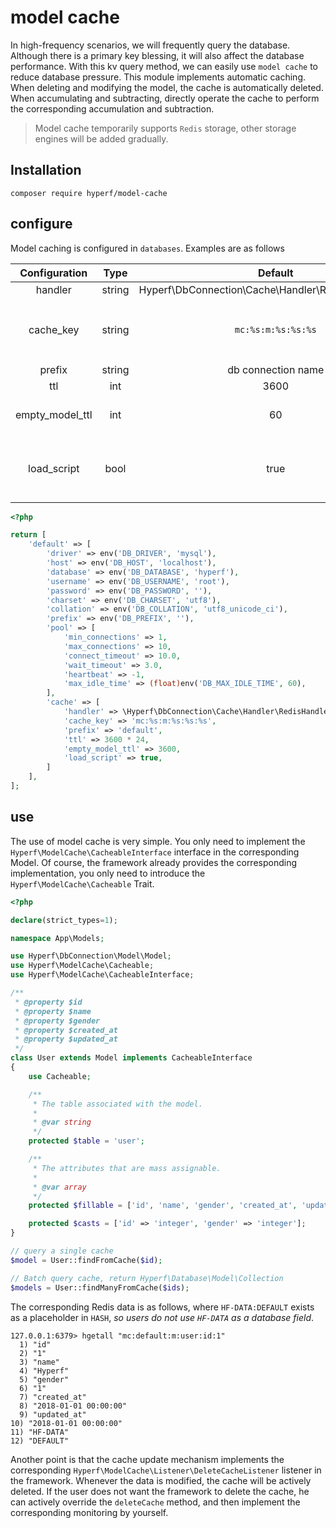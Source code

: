 # model cache

In high-frequency scenarios, we will frequently query the database. Although there is a primary key blessing, it will also affect the database performance. With this kv query method, we can easily use `model cache` to reduce database pressure. This module implements automatic caching. When deleting and modifying the model, the cache is automatically deleted. When accumulating and subtracting, directly operate the cache to perform the corresponding accumulation and subtraction.

> Model cache temporarily supports `Redis` storage, other storage engines will be added gradually.

## Installation

```
composer require hyperf/model-cache
```

## configure

Model caching is configured in `databases`. Examples are as follows

| Configuration | Type | Default | Remarks |
|:---------------:|:------:|:------------------------------------------------------:|:-----------------------------------:|
| handler | string | Hyperf\DbConnection\Cache\Handler\RedisHandler::class | none |
| cache_key | string | `mc:%s:m:%s:%s:%s` | `mc:cache prefix:m:table name:primary key KEY:primary key value` |
| prefix | string | db connection name | cache prefix |
| ttl | int | 3600 | timeout |
| empty_model_ttl | int | 60 | timeout when no data is available |
| load_script | bool | true | Whether to use evalSha instead of eval under the Redis engine |

```php
<?php

return [
    'default' => [
        'driver' => env('DB_DRIVER', 'mysql'),
        'host' => env('DB_HOST', 'localhost'),
        'database' => env('DB_DATABASE', 'hyperf'),
        'username' => env('DB_USERNAME', 'root'),
        'password' => env('DB_PASSWORD', ''),
        'charset' => env('DB_CHARSET', 'utf8'),
        'collation' => env('DB_COLLATION', 'utf8_unicode_ci'),
        'prefix' => env('DB_PREFIX', ''),
        'pool' => [
            'min_connections' => 1,
            'max_connections' => 10,
            'connect_timeout' => 10.0,
            'wait_timeout' => 3.0,
            'heartbeat' => -1,
            'max_idle_time' => (float)env('DB_MAX_IDLE_TIME', 60),
        ],
        'cache' => [
            'handler' => \Hyperf\DbConnection\Cache\Handler\RedisHandler::class,
            'cache_key' => 'mc:%s:m:%s:%s:%s',
            'prefix' => 'default',
            'ttl' => 3600 * 24,
            'empty_model_ttl' => 3600,
            'load_script' => true,
        ]
    ],
];
```

## use

The use of model cache is very simple. You only need to implement the `Hyperf\ModelCache\CacheableInterface` interface in the corresponding Model. Of course, the framework already provides the corresponding implementation, you only need to introduce the `Hyperf\ModelCache\Cacheable` Trait.

```php
<?php

declare(strict_types=1);

namespace App\Models;

use Hyperf\DbConnection\Model\Model;
use Hyperf\ModelCache\Cacheable;
use Hyperf\ModelCache\CacheableInterface;

/**
 * @property $id
 * @property $name
 * @property $gender
 * @property $created_at
 * @property $updated_at
 */
class User extends Model implements CacheableInterface
{
    use Cacheable;

    /**
     * The table associated with the model.
     *
     * @var string
     */
    protected $table = 'user';

    /**
     * The attributes that are mass assignable.
     *
     * @var array
     */
    protected $fillable = ['id', 'name', 'gender', 'created_at', 'updated_at'];

    protected $casts = ['id' => 'integer', 'gender' => 'integer'];
}

// query a single cache
$model = User::findFromCache($id);

// Batch query cache, return Hyperf\Database\Model\Collection
$models = User::findManyFromCache($ids);

```

The corresponding Redis data is as follows, where `HF-DATA:DEFAULT` exists as a placeholder in `HASH`, *so users do not use `HF-DATA` as a database field*.

```
127.0.0.1:6379> hgetall "mc:default:m:user:id:1"
  1) "id"
  2) "1"
  3) "name"
  4) "Hyperf"
  5) "gender"
  6) "1"
  7) "created_at"
  8) "2018-01-01 00:00:00"
  9) "updated_at"
10) "2018-01-01 00:00:00"
11) "HF-DATA"
12) "DEFAULT"
```

Another point is that the cache update mechanism implements the corresponding `Hyperf\ModelCache\Listener\DeleteCacheListener` listener in the framework. Whenever the data is modified, the cache will be actively deleted.
If the user does not want the framework to delete the cache, he can actively override the `deleteCache` method, and then implement the corresponding monitoring by yourself.

